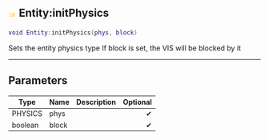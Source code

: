 ## ![shared](.gitbook/assets/shared.png) Entity:initPhysics


```lua
void Entity:initPhysics(phys, block)
```

Sets the entity physics type
If block is set, the VIS will be blocked by it


------
## Parameters

| Type   | Name | Description              | Optional |
| ------ | ---- | ------------------------ | -------: |
| PHYSICS | phys |  | ✔ |
| boolean | block |  | ✔ |


